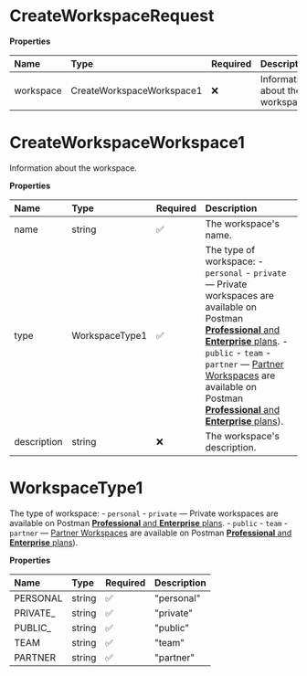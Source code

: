 # CreateWorkspaceRequest

**Properties**

| Name      | Type                      | Required | Description                      |
| :-------- | :------------------------ | :------- | :------------------------------- |
| workspace | CreateWorkspaceWorkspace1 | ❌       | Information about the workspace. |

# CreateWorkspaceWorkspace1

Information about the workspace.

**Properties**

| Name        | Type           | Required | Description                                                                                                                                                                                                                                                                                                                                                                                                                                 |
| :---------- | :------------- | :------- | :------------------------------------------------------------------------------------------------------------------------------------------------------------------------------------------------------------------------------------------------------------------------------------------------------------------------------------------------------------------------------------------------------------------------------------------ |
| name        | string         | ✅       | The workspace's name.                                                                                                                                                                                                                                                                                                                                                                                                                       |
| type        | WorkspaceType1 | ✅       | The type of workspace: - `personal` - `private` — Private workspaces are available on Postman [**Professional** and **Enterprise** plans](https://www.postman.com/pricing). - `public` - `team` - `partner` — [Partner Workspaces](https://learning.postman.com/docs/collaborating-in-postman/using-workspaces/partner-workspaces/) are available on Postman [**Professional** and **Enterprise** plans](https://www.postman.com/pricing)). |
| description | string         | ❌       | The workspace's description.                                                                                                                                                                                                                                                                                                                                                                                                                |

# WorkspaceType1

The type of workspace: - `personal` - `private` — Private workspaces are available on Postman [**Professional** and **Enterprise** plans](https://www.postman.com/pricing). - `public` - `team` - `partner` — [Partner Workspaces](https://learning.postman.com/docs/collaborating-in-postman/using-workspaces/partner-workspaces/) are available on Postman [**Professional** and **Enterprise** plans](https://www.postman.com/pricing)).

**Properties**

| Name      | Type   | Required | Description |
| :-------- | :----- | :------- | :---------- |
| PERSONAL  | string | ✅       | "personal"  |
| PRIVATE\_ | string | ✅       | "private"   |
| PUBLIC\_  | string | ✅       | "public"    |
| TEAM      | string | ✅       | "team"      |
| PARTNER   | string | ✅       | "partner"   |

<!-- This file was generated by liblab | https://liblab.com/ -->
